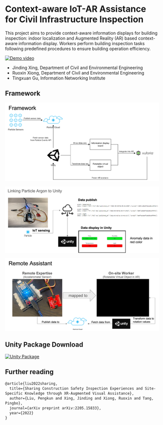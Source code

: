 # Context-aware IoT-AR Assistance for Civil Infrastructure Inspection

This project aims to provide context-aware information displays for building inspection: indoor localization and Augmented Reality (AR) based context-aware information display. Workers perform building inspection tasks following predefined procedures to ensure building operation efficiency.

[![Demo video](https://res.cloudinary.com/marcomontalbano/image/upload/v1652551162/video_to_markdown/images/youtube--DCJDT3YkczE-c05b58ac6eb4c4700831b2b3070cd403.jpg)](https://www.youtube.com/watch?v=DCJDT3YkczE "Demo video")

- Jinding Xing, Department of Civil and Environmental Engineering
- Ruoxin Xiong, Department of Civil and Environmental Engineering
- Tingxuan Gu, Information Networking Institute

## Framework

![](./media/framework.png)

![](./media/data-display.png)

![](./media/remote-help.png)

## Unity Package Download

[![Unity Package](XX)](https://drive.google.com/drive/folders/1RqyDGQ7RchUg05vmVt2wfOSvghjCuqq9?usp=sharing)

## **Further reading**

```
@article{liu2022sharing,
  title={Sharing Construction Safety Inspection Experiences and Site-Specific Knowledge through XR-Augmented Visual Assistance},
  author={Liu, Pengkun and Xing, Jinding and Xiong, Ruoxin and Tang, Pingbo},
  journal={arXiv preprint arXiv:2205.15833},
  year={2022}
}
```